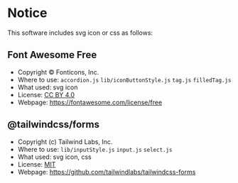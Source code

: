 # Notice

This software includes svg icon or css as follows:

## Font Awesome Free

- Copyright © Fonticons, Inc.
- Where to use: `accordion.js` `lib/iconButtonStyle.js` `tag.js` `filledTag.js`
- What used: svg icon
- License: [CC BY 4.0](https://creativecommons.org/licenses/by/4.0/)
- Webpage: https://fontawesome.com/license/free

## @tailwindcss/forms

- Copyright (c) Tailwind Labs, Inc.
- Where to use: `lib/inputStyle.js` `input.js` `select.js`
- What used: svg icon, css
- License: [MIT](https://github.com/tailwindlabs/tailwindcss-forms/blob/master/LICENSE)
- Webpage: https://github.com/tailwindlabs/tailwindcss-forms
